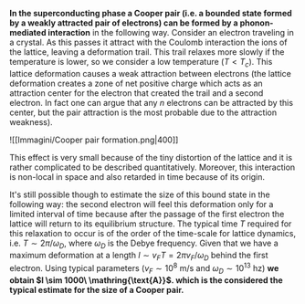 **In the superconducting phase a Cooper pair (i.e. a bounded state formed by a weakly attracted pair of electrons) can be formed by a phonon-mediated interaction** in the following way. 
Consider an electron traveling in a crystal. As this passes it attract with the Coulomb interaction the ions of the lattice, leaving a deformation trail. This trail relaxes more slowly if the temperature is lower, so we consider a low temperature $(T<T_c)$.
This lattice deformation causes a weak attraction between electrons (the lattice deformation creates a zone of net positive charge which acts as an attraction center for the electron that created the trail and a second electron. In fact one can argue that any $n$ electrons can be attracted by this center, but the pair attraction is the most probable due to the attraction weakness).

![[Immagini/Cooper pair formation.png|400]]

This effect is very small because of the tiny distortion of the lattice and it is rather complicated to be described quantitatively. 
Moreover, this interaction is non-local in space and also retarded in time because of its origin. 

It's still possible though to estimate the size of this bound state in the following way: the second electron will feel this deformation only for a limited interval of time because after the passage of the first electron the lattice will return to its equilibrium structure. The typical time $T$ required for this relaxation to occur is of the order of the time-scale for lattice dynamics, i.e. $T ∼ 2\pi/\omega_D$, where $\omega_D$ is the Debye frequency. 
Given that we have a maximum deformation at a length $l \sim v_FT=2\pi v_F/\omega_D$ behind the first electron.
Using typical parameters ($v_F \sim 10^8\ \text{m/s}$ and $\omega_D \sim 10^{13}\ \text{hz}$) **we obtain $l \sim 1000\ \mathring{\text{A}}$. which is the considered the typical estimate for the size of a Cooper pair.** 
